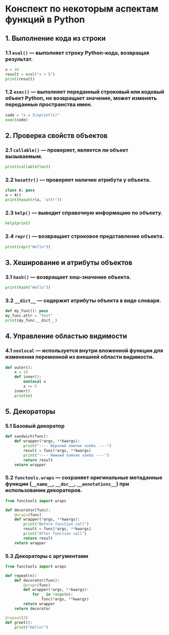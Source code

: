 # **Конспект по некоторым аспектам функций в Python**  

## **1. Выполнение кода из строки**  

### **1.1 `eval()`** — выполняет строку Python-кода, возвращая результат.  
```python
x = 10
result = eval("x + 5")
print(result)
```

### **1.2 `exec()`** — выполняет переданный строковый или кодовый объект Python, не возвращает значение, может изменять переданные пространства имен.  
```python
code = "x = 5\nprint(x)"
exec(code)
```

## **2. Проверка свойств объектов**  

### **2.1 `callable()`** — проверяет, является ли объект вызываемым.  
```python
print(callable(len))
```

### **2.2 `hasattr()`** — проверяет наличие атрибута у объекта.  
```python
class A: pass  
a = A()  
print(hasattr(a, 'attr'))
```

### **2.3 `help()`** — выводит справочную информацию по объекту.  
```python
help(print)
```

### **2.4 `repr()`** — возвращает строковое представление объекта.  
```python
print(repr("Hello"))
```

## **3. Хеширование и атрибуты объектов**  

### **3.1 `hash()`** — возвращает хеш-значение объекта.  
```python
print(hash("Hello"))
```

### **3.2 `__dict__`** — содержит атрибуты объекта в виде словаря.  
```python
def my_func(): pass  
my_func.attr = "test"  
print(my_func.__dict__)
```

## **4. Управление областью видимости**  

### **4.1 `nonlocal`** — используется внутри вложенной функции для изменения переменной из внешней области видимости.  
```python
def outer():
    x = 10
    def inner():
        nonlocal x
        x += 5
    inner()
    print(x)
```

## **5. Декораторы**  

### **5.1 Базовый декоратор**  
```python
def sandwich(func):
    def wrapper(*args, **kwargs):
        print("---- Верхний ломтик хлеба ----")
        result = func(*args, **kwargs)
        print("---- Нижний ломтик хлеба ----")
        return result
    return wrapper
```

### **5.2 `functools.wraps`** — сохраняет оригинальные метаданные функции (`__name__`, `__doc__`, `__annotations__`) при использовании декораторов.  
```python
from functools import wraps

def decorator(func):
    @wraps(func)
    def wrapper(*args, **kwargs):
        print("Before function call")
        result = func(*args, **kwargs)
        print("After function call")
        return result
    return wrapper
```

### **5.3 Декораторы с аргументами**  
```python
from functools import wraps

def repeat(n):
    def decorator(func):
        @wraps(func)
        def wrapper(*args, **kwargs):
            for _ in range(n):
                func(*args, **kwargs)
        return wrapper
    return decorator

@repeat(3)
def greet():
    print("Hello!")
```
